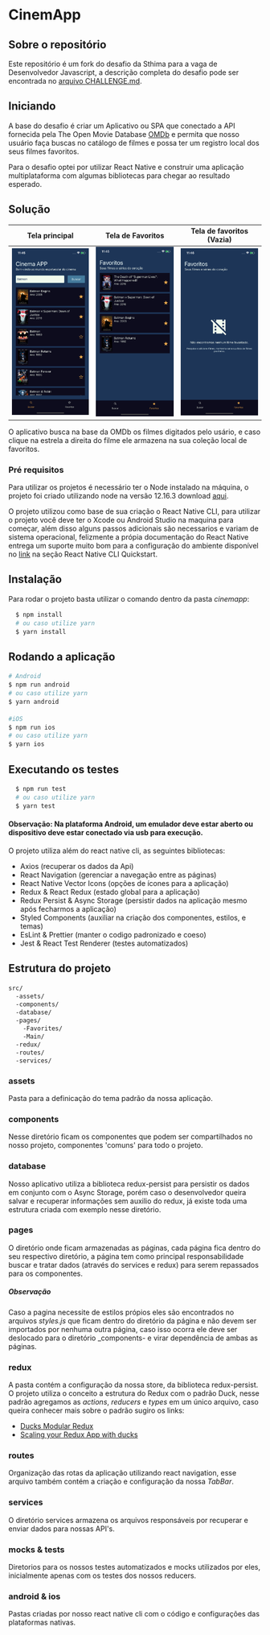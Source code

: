 # CinemApp

## Sobre o repositório

Este repositório é um fork do desafio da Sthima para a vaga de
Desenvolvedor Javascript, a descrição completa do desafio pode
ser encontrada no [arquivo CHALLENGE.md](./CHALLENGE.md).

## Iniciando

A base do desafio é criar um Aplicativo ou SPA que conectado a API fornecida pela The Open Movie Database [OMDb](http://www.omdbapi.com/) e permita que nosso usuário faça buscas no catálogo de filmes e possa ter um registro local dos seus filmes favoritos.

Para o desafio optei por utilizar React Native e construir uma aplicação multiplataforma com algumas bibliotecas para chegar ao resultado esperado.

## Solução

|      Tela principal      |    Tela de Favoritos     | Tela de favoritos (Vazia) |
| :----------------------: | :----------------------: | :-----------------------: |
| ![Screen](./Screen1.png) | ![Screen](./Screen2.png) | ![Screen](./Screen3.png)  |

O aplicativo busca na base da OMDb os filmes digitados pelo usário, e caso clique na estrela a direita do filme ele armazena na sua coleção local de favoritos.

### Pré requisitos

Para utilizar os projetos é necessário ter o Node instalado na máquina, o projeto foi criado utilizando node na versão 12.16.3 download [aqui](https://nodejs.org/en/).

O projeto utilizou como base de sua criação o React Native CLI, para utilizar o projeto você deve ter o Xcode ou Android Studio na maquina para começar, além disso alguns passos adicionais são necessarios e variam de sistema operacional, felizmente a própia documentação do React Native entrega um suporte muito bom para a configuração do ambiente disponível no [link](https://reactnative.dev/docs/environment-setup) na seção React Native CLI Quickstart.

## Instalação

Para rodar o projeto basta utilizar o comando dentro da pasta _cinemapp_:

```bash
  $ npm install
  # ou caso utilize yarn
  $ yarn install
```

## Rodando a aplicação

```bash
# Android
$ npm run android
# ou caso utilize yarn
$ yarn android

#iOS
$ npm run ios
# ou caso utilize yarn
$ yarn ios
```

## Executando os testes

```bash
  $ npm run test
  # ou caso utilize yarn
  $ yarn test
```

#### Observação: Na plataforma Android, um emulador deve estar aberto ou dispositivo deve estar conectado via usb para execução.

O projeto utiliza além do react native cli, as seguintes bibliotecas:

- Axios (recuperar os dados da Api)
- React Navigation (gerenciar a navegação entre as páginas)
- React Native Vector Icons (opções de ícones para a aplicação)
- Redux & React Redux (estado global para a aplicação)
- Redux Persist & Async Storage (persistir dados na aplicação mesmo após fecharmos a aplicação)
- Styled Components (auxiliar na criação dos componentes, estilos, e temas)
- EsLint & Prettier (manter o codigo padronizado e coeso)
- Jest & React Test Renderer (testes automatizados)

## Estrutura do projeto

    src/
      -assets/
      -components/
      -database/
      -pages/
        -Favorites/
        -Main/
      -redux/
      -routes/
      -services/

### assets

Pasta para a definicação do tema padrão da nossa aplicação.

### components

Nesse diretório ficam os componentes que podem ser compartilhados no nosso projeto, componentes 'comuns' para todo o projeto.

### database

Nosso aplicativo utiliza a biblioteca redux-persist para persistir os dados em conjunto com o Async Storage, porém caso o desenvolvedor queira salvar e recuperar informações sem auxilio do redux, já existe toda uma estrutura criada com exemplo nesse diretório.

### pages

O diretório onde ficam armazenadas as páginas, cada página fica dentro do seu respectivo diretório, a página tem como principal responsabilidade buscar e tratar dados (através do services e redux) para serem repassados para os componentes.

##### Observação

Caso a pagina necessite de estilos própios eles são encontrados no arquivos _styles.js_ que ficam dentro do diretório da página e não devem ser importados por nenhuma outra página, caso isso ocorra ele deve ser deslocado para o diretório \_components- e virar dependência de ambas as páginas.

### redux

A pasta contém a configuração da nossa store, da biblioteca redux-persist.
O projeto utiliza o conceito a estrutura do Redux com o padrão Duck, nesse padrão agregamos as _actions_, _reducers_ e _types_ em um único arquivo, caso queira conhecer mais sobre o padrão sugiro os links:

- [Ducks Modular Redux](https://github.com/erikras/ducks-modular-redux)
- [Scaling your Redux App with ducks](https://www.freecodecamp.org/news/scaling-your-redux-app-with-ducks-6115955638be/)

### routes

Organização das rotas da aplicação utilizando react navigation, esse arquivo também contém a criação e configuração da nossa _TabBar_.

### services

O diretório services armazena os arquivos responsáveis por recuperar e enviar dados para nossas API's.

### mocks & tests

Diretorios para os nossos testes automatizados e mocks utilizados por eles, inicialmente apenas com os testes dos nossos reducers.

### android & ios

Pastas criadas por nosso react native cli com o código e configurações das plataformas nativas.
